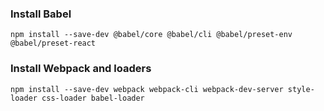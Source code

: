 ### Install Babel
```
npm install --save-dev @babel/core @babel/cli @babel/preset-env @babel/preset-react
```

### Install Webpack and loaders
```
npm install --save-dev webpack webpack-cli webpack-dev-server style-loader css-loader babel-loader
```